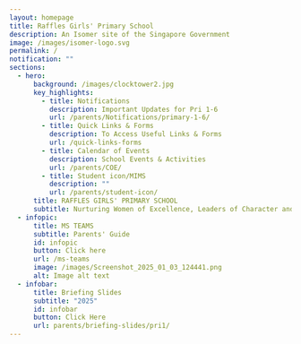 ```yaml
---
layout: homepage
title: Raffles Girls' Primary School
description: An Isomer site of the Singapore Government
image: /images/isomer-logo.svg
permalink: /
notification: ""
sections:
  - hero:
      background: /images/clocktower2.jpg
      key_highlights:
        - title: Notifications
          description: Important Updates for Pri 1-6
          url: /parents/Notifications/primary-1-6/
        - title: Quick Links & Forms
          description: To Access Useful Links & Forms
          url: /quick-links-forms
        - title: Calendar of Events
          description: School Events & Activities
          url: /parents/COE/
        - title: Student icon/MIMS
          description: ""
          url: /parents/student-icon/
      title: RAFFLES GIRLS' PRIMARY SCHOOL
      subtitle: Nurturing Women of Excellence, Leaders of Character and Service
  - infopic:
      title: MS TEAMS
      subtitle: Parents' Guide
      id: infopic
      button: Click here
      url: /ms-teams
      image: /images/Screenshot_2025_01_03_124441.png
      alt: Image alt text
  - infobar:
      title: Briefing Slides
      subtitle: "2025"
      id: infobar
      button: Click Here
      url: parents/briefing-slides/pri1/
---
```

